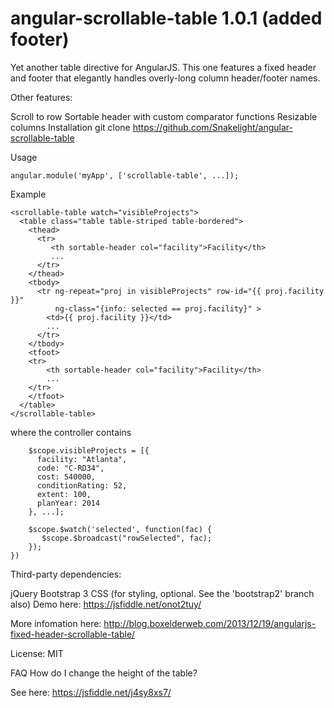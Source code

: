 # angular-scrollable-table 1.0.1 (added footer)
Yet another table directive for AngularJS.
This one features a fixed header and footer that elegantly handles overly-long column header/footer names.

Other features:

Scroll to row
Sortable header with custom comparator functions
Resizable columns
Installation
git clone https://github.com/Snakelight/angular-scrollable-table

Usage
```
angular.module('myApp', ['scrollable-table', ...]);
```
Example
```
<scrollable-table watch="visibleProjects">
  <table class="table table-striped table-bordered">
    <thead>
      <tr>
         <th sortable-header col="facility">Facility</th>
         ...
      </tr>
    </thead>
    <tbody>
      <tr ng-repeat="proj in visibleProjects" row-id="{{ proj.facility }}" 
          ng-class="{info: selected == proj.facility}" >
        <td>{{ proj.facility }}</td>
        ...
      </tr>
    </tbody>
    <tfoot>
    <tr>
        <th sortable-header col="facility">Facility</th>
        ...
    </tr>
    </tfoot>
  </table>
</scrollable-table>
```
where the controller contains
```
    $scope.visibleProjects = [{
      facility: "Atlanta",
      code: "C-RD34",
      cost: 540000,
      conditionRating: 52,
      extent: 100,
      planYear: 2014
    }, ...];
    
    $scope.$watch('selected', function(fac) {
       $scope.$broadcast("rowSelected", fac);
    });
})
```
Third-party dependencies:

jQuery
Bootstrap 3 CSS (for styling, optional. See the 'bootstrap2' branch also)
Demo here: https://jsfiddle.net/onot2tuy/

More infomation here: http://blog.boxelderweb.com/2013/12/19/angularjs-fixed-header-scrollable-table/

License: MIT

FAQ
How do I change the height of the table?

See here: https://jsfiddle.net/j4sy8xs7/
